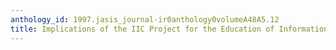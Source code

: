 ```yaml
---
anthology_id: 1997.jasis_journal-ir0anthology0volumeA48A5.12
title: Implications of the IIC Project for the Education of Information Professionals
---
```

